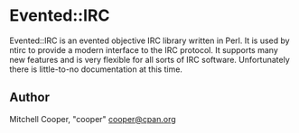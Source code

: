 # Evented::IRC

Evented::IRC is an evented objective IRC library written in Perl. It is used by ntirc to provide
a modern interface to the IRC protocol. It supports many new features and is very flexible
for all sorts of IRC software. Unfortunately there is little-to-no documentation at this
time.

## Author

Mitchell Cooper, "cooper" <cooper@cpan.org>
